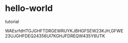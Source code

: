 # hello-world
tutorial

WAEsrfdHTGJGHFTDRGEWRUYKJBHGFSEW23KJH,GFWE  23UJGHFDEQ24356UI7KGHJFDREQW435Y6UTK
